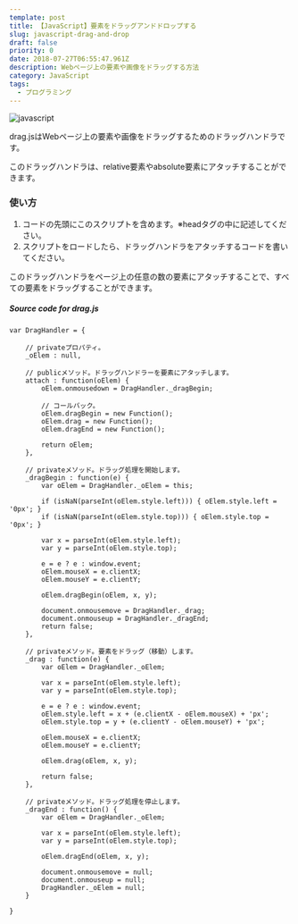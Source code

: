 ```yaml
---
template: post
title: 【JavaScript】要素をドラッグアンドドロップする
slug: javascript-drag-and-drop
draft: false
priority: 0
date: 2018-07-27T06:55:47.961Z
description: Webページ上の要素や画像をドラッグする方法
category: JavaScript
tags:
  - プログラミング
---
```

![javascript](/media/display_js.png "javascript")

drag.jsはWebページ上の要素や画像をドラッグするためのドラッグハンドラです。

このドラッグハンドラは、relative要素やabsolute要素にアタッチすることができます。

### 使い方

1. コードの先頭にこのスクリプトを含めます。※headタグの中に記述してください。
2. スクリプトをロードしたら、ドラッグハンドラをアタッチするコードを書いてください。

このドラッグハンドラをページ上の任意の数の要素にアタッチすることで、すべての要素をドラッグすることができます。

<!--StartFragment-->

##### Source code for drag.js

```
var DragHandler = {
 
	// privateプロパティ。
	_oElem : null,
 
	// publicメソッド。ドラッグハンドラーを要素にアタッチします。
	attach : function(oElem) {
		oElem.onmousedown = DragHandler._dragBegin;
 
		// コールバック。
		oElem.dragBegin = new Function();
		oElem.drag = new Function();
		oElem.dragEnd = new Function();
 
		return oElem;
	},
 
	// privateメソッド。ドラッグ処理を開始します。
	_dragBegin : function(e) {
		var oElem = DragHandler._oElem = this;
 
		if (isNaN(parseInt(oElem.style.left))) { oElem.style.left = '0px'; }
		if (isNaN(parseInt(oElem.style.top))) { oElem.style.top = '0px'; }
 
		var x = parseInt(oElem.style.left);
		var y = parseInt(oElem.style.top);
 
		e = e ? e : window.event;
		oElem.mouseX = e.clientX;
		oElem.mouseY = e.clientY;
 
		oElem.dragBegin(oElem, x, y);
 
		document.onmousemove = DragHandler._drag;
		document.onmouseup = DragHandler._dragEnd;
		return false;
	},

	// privateメソッド。要素をドラッグ（移動）します。
	_drag : function(e) {
		var oElem = DragHandler._oElem;
 
		var x = parseInt(oElem.style.left);
		var y = parseInt(oElem.style.top);
 
		e = e ? e : window.event;
		oElem.style.left = x + (e.clientX - oElem.mouseX) + 'px';
		oElem.style.top = y + (e.clientY - oElem.mouseY) + 'px';
 
		oElem.mouseX = e.clientX;
		oElem.mouseY = e.clientY;
 
		oElem.drag(oElem, x, y);
 
		return false;
	},

	// privateメソッド。ドラッグ処理を停止します。
	_dragEnd : function() {
		var oElem = DragHandler._oElem;
 
		var x = parseInt(oElem.style.left);
		var y = parseInt(oElem.style.top);
 
		oElem.dragEnd(oElem, x, y);
 
		document.onmousemove = null;
		document.onmouseup = null;
		DragHandler._oElem = null;
	}
 
}
```

<!--EndFragment-->